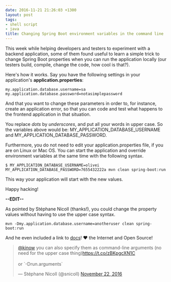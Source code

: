 ```yaml
---
date: 2016-11-21 21:26:03 +1300
layout: post
tags:
- shell script
- java
title: Changing Spring Boot environment variables in the command line
---
```


This week while helping developers and testers to experiment with a backend application,
some of them found useful to learn a simple trick to change Spring Boot properties
when you can run the application locally (our testers build, compile, change the code, how cool
is that?).

Here's how it works. Say you have the following settings in your application's
**application.properties**:

```shell
my.application.database.username=sa
my.application.database.password=notasimplepassword
```

And that you want to change these parameters in order to, for instance, create an application
error, so that you can code and test what happens to the frontend application in that situation.

You replace *dots* by *underscores*, and put all your words in upper case. So the variables
above would be: MY_APPLICATION_DATABASE_USERNAME and MY_APPLICATION_DATABASE_PASSWORD.

Furthermore, you do not need to edit your application.properties file, if you are on Linux or
Mac OS. You can start the application and override environment variables at the same time
with the following syntax.

```shell
$ MY_APPLICATION_DATABASE_USERNAME=olivei MY_APPLICATION_DATABASE_PASSWORD=7655432222a mvn clean spring-boot:run
```

This way your application will start with the new values.

Happy hacking!

**--EDIT--**

As pointed by Stéphane Nicoll (thanks!), you could change the property values
without having to use the upper case syntax.

```shell
mvn -Dmy.application.database.username=anotheruser clean spring-boot:run
```

And he even included a link to [docs](http://docs.spring.io/spring-boot/docs/current/reference/htmlsingle/#boot-features-external-config)! ♥ the Internet and Open Source!

<blockquote class="twitter-tweet" data-lang="en"><p lang="en" dir="ltr"><a href="https://twitter.com/kinow">@kinow</a> you can also specify them as command-line arguments (no need for the upper case thing)<a href="https://t.co/zBKpgcXN1C">https://t.co/zBKpgcXN1C</a><br><br>or `-Drun.arguments`</p>&mdash; Stéphane Nicoll (@snicoll) <a href="https://twitter.com/snicoll/status/800965565120708608">November 22, 2016</a></blockquote>
<script async src="//platform.twitter.com/widgets.js" charset="utf-8"></script>
